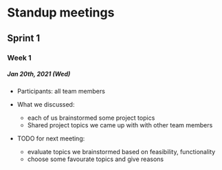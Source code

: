 # Standup meetings

## Sprint 1

### Week 1

##### Jan 20th, 2021 (Wed)
- Participants: all team members

- What we discussed: 
  - each of us brainstormed some project topics
  - Shared project topics we came up with with other team members

- TODO for next meeting:
  - evaluate topics we brainstormed based on feasibility, functionality
  - choose some favourate topics and give reasons

